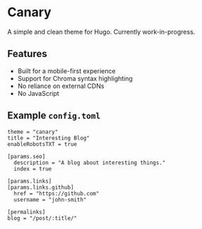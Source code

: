 # Canary
A simple and clean theme for Hugo. Currently work-in-progress.

## Features
- Built for a mobile-first experience
- Support for Chroma syntax highlighting
- No reliance on external CDNs
- No JavaScript

## Example `config.toml`

```
theme = "canary"
title = "Interesting Blog"
enableRobotsTXT = true

[params.seo]
  description = "A blog about interesting things."
  index = true

[params.links]
[params.links.github]
  href = "https://github.com"
  username = "john-smith"

[permalinks]
blog = "/post/:title/"
```